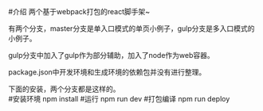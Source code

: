 #介绍
两个基于webpack打包的react脚手架~

有两个分支，master分支是单入口模式的单页小例子，gulp分支是多入口模式的小例子。  

gulp分支中加入了gulp作为部分辅助，加入了node作为web容器。   

package.json中开发环境和生成环境的依赖包并没有进行整理。   

下面的安装，两个分支都是这样的。   
#安装环境
npm install
#运行
npm run dev
#打包编译
npm run deploy

